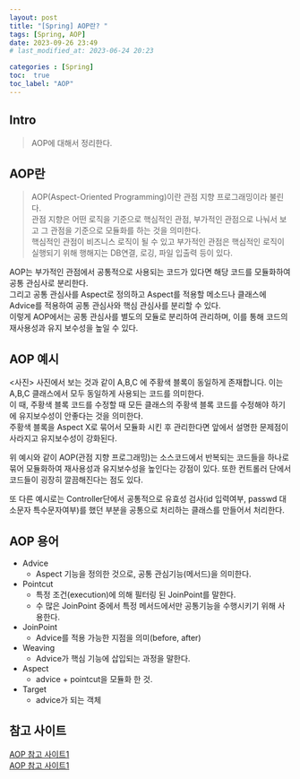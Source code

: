 ```yaml
---
layout: post
title: "[Spring] AOP란? "
tags: [Spring, AOP]
date: 2023-09-26 23:49
# last_modified_at: 2023-06-24 20:23

categories : [Spring]
toc:  true
toc_label: "AOP"
---
```


## Intro
> AOP에 대해서 정리한다.

## AOP란
> AOP(Aspect-Oriented Programming)이란 관점 지향 프로그래밍이라 불린다. <br>
> 관점 지향은 어떤 로직을 기준으로 핵심적인 관점, 부가적인 관점으로 나눠서 보고 그 관점을 기준으로 모듈화를 하는 것을 의미한다. <br>
> 핵심적인 관점이 비즈니스 로직이 될 수 있고 부가적인 관점은 핵심적인 로직이 실행되기 위해 행해지는 DB연결, 로깅, 파일 입출력 등이 있다. <br> 


AOP는 부가적인 관점에서 공통적으로 사용되는 코드가 있다면 해당 코드를 모듈화하여 공통 관심사로 분리한다. <br>
그리고 공통 관심사를 Aspect로 정의하고 Aspect를 적용할 메소드나 클래스에 Advice를 적용하여 공통 관심사와 핵심 관심사를 분리할 수 있다. <br> 
이렇게 AOP에서는 공통 관심사를 별도의 모듈로 분리하여 관리하며, 이를 통해 코드의 재사용성과 유지 보수성을 높일 수 있다.<br>

## AOP 예시
<사진>
사진에서 보는 것과 같이 A,B,C 에 주황색 블록이 동일하게 존재합니다. 이는 A,B,C 클래스에서 모두 동일하게 사용되는 코드를 의미한다.<br>
이 때, 주황색 블록 코드를 수정할 때 모든 클래스의 주황색 블록 코드를 수정해야 하기에 유지보수성이 안좋다는 것을 의미한다.<br>
주황색 블록을 Aspect X로 묶어서 모듈화 시킨 후 관리한다면 앞에서 설명한 문제점이 사라지고 유지보수성이 강화된다.<br>

위 예시와 같이 AOP(관점 지향 프로그래밍)는 소스코드에서 반복되는 코드들을 하나로 묶어 모듈화하여 재사용성과 유지보수성을 높인다는 강점이 있다. 또한 컨트롤러 단에서 코드들이 굉장히 깔끔해진다는 점도 있다.<br>

또 다른 예시로는 Controller단에서 공통적으로 유효성 검사(id 입력여부, passwd 대소문자 특수문자여부)를 했던 부분을 공통으로 처리하는 클래스를 만들어서 처리한다.


## AOP 용어
- Advice
  - Aspect 기능을 정의한 것으로, 공통 관심기능(메서드)을 의미한다.
- Pointcut
  - 특정 조건(execution)에 의해 필터링 된 JoinPoint를 말한다.
  - 수 많은 JoinPoint 중에서 특정 메서드에서만 공통기능을 수행시키기 위해 사용한다.
- JoinPoint
  - Advice를 적용 가능한 지점을 의미(before, after)
- Weaving
  - Advice가 핵심 기능에 삽입되는 과정을 말한다.
- Aspect
  - advice + pointcut을 모듈화 한 것.
- Target
  - advice가 되는 객체



## 참고 사이트
[AOP 참고 사이트1](https://code-lab1.tistory.com/193)<br>
[AOP 참고 사이트1](https://velog.io/@backtony/Spring-AOP-%EC%B4%9D%EC%A0%95%EB%A6%AC)<br>


